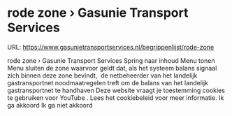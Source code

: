 # rode zone › Gasunie Transport Services

URL: https://www.gasunietransportservices.nl/begrippenlijst/rode-zone

rode zone › Gasunie Transport Services
Spring naar inhoud
Menu tonen
Menu sluiten
de zone waarvoor geldt dat, als het
systeem balans signaal
zich binnen deze zone bevindt,  de
netbeheerder
van het
landelijk gastransportnet
noodmaatregelen treft om de balans van het
landelijk gastransportnet
te handhaven
Deze website vraagt je toestemming cookies te gebruiken voor
YouTube
. Lees het
cookiebeleid
voor meer informatie.
Ik ga akkoord
Ik ga niet akkoord